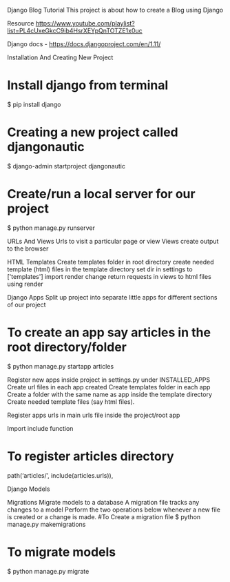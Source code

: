 Django Blog Tutorial
This project is about how to create a Blog using Django

Resource
https://www.youtube.com/playlist?list=PL4cUxeGkcC9ib4HsrXEYpQnTOTZE1x0uc

Django docs - https://docs.djangoproject.com/en/1.11/

Installation And Creating New Project
# Install django from terminal
$ pip install django
# Creating a new project called djangonautic
$ django-admin startproject djangonautic
# Create/run a local server for our project
$ python manage.py runserver

URLs And Views
Urls to visit a particular page or view 
Views create output to the browser

HTML Templates
Create templates folder in root directory
create needed template (html) files in the template directory
set dir in settings to ['templates']
import render
change return requests in views to html files using render

Django Apps
Split up project into separate little apps for different sections of our project

# To create an app say articles in the root directory/folder 
$ python manage.py startapp articles 

Register new apps inside project in settings.py under INSTALLED_APPS
Create url files in each app created
Create templates folder in each app
Create a folder with the same name as app inside the template directory
Create needed template files (say html files).

Register apps urls in main urls file inside the project/root app

Import include function
# To register articles directory 
path(‘articles/’, include(articles.urls)),

Django Models

Migrations
Migrate models to a database
A migration file tracks any changes to a model
Perform the two operations below whenever a new file is created or a change is made.
#To Create a migration file 
$ python manage.py makemigrations

# To migrate models 
$ python manage.py migrate
